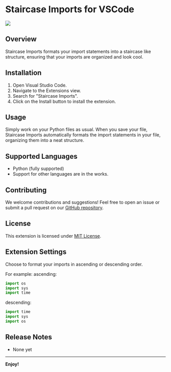 # Staircase Imports for VSCode

<img src="https://pouch.jumpshare.com/preview/9iNKpqDrn9hE0JOHUH5nfvJgwPhndRtNbc4ixtzdV95D8-Is3FrNHtG1eVCg4HazXOSUTfIV_KwfWbk9rQSn0AQnOqqglmPbJfN43mFezz8"><img>

## Overview
Staircase Imports formats your import statements into a staircase like structure, ensuring that your imports are organized and look cool.

## Installation
1. Open Visual Studio Code.
2. Navigate to the Extensions view.
3. Search for "Staircase Imports".
4. Click on the Install button to install the extension.

## Usage
Simply work on your Python files as usual. When you save your file, Staircase Imports automatically formats the import statements in your file, organizing them into a neat structure.

## Supported Languages
- Python (fully supported)
- Support for other languages are in the works.

## Contributing
We welcome contributions and suggestions! Feel free to open an issue or submit a pull request on our [GitHub repository](https://github.com/MyPingO/staircase-imports).

## License
This extension is licensed under [MIT License](LICENSE).

## Extension Settings
Choose to format your imports in ascending or descending order.

For example:
ascending:
```python
import os
import sys
import time
```

descending:
```python
import time
import sys
import os
```


## Release Notes
- None yet

---


**Enjoy!**
